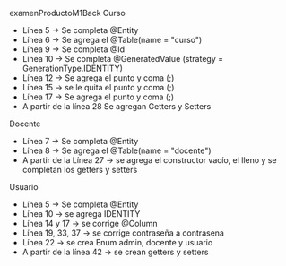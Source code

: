 examenProductoM1Back
Curso
- Línea 5 -> Se completa @Entity
- Línea 6 -> Se agrega el @Table(name = "curso")
- Línea 9 -> Se completa @Id
- Línea 10 -> Se completa @GeneratedValue (strategy = GenerationType.IDENTITY)
- Línea 12 -> Se agrega el punto y coma (;)
- Línea 15 -> se le quita el punto y coma (;)
- Línea 17 -> Se agrega el punto y coma (;)
- A partir de la línea 28 Se agregan Getters y Setters

Docente

- Línea 7 -> Se completa @Entity
- Línea 8 -> Se agrega el @Table(name = "docente")
- A partir de la Línea 27 -> se agrega el constructor vacío, el lleno y se completan los getters y setters

Usuario

- Línea 5 -> Se completa @Entity
- Línea 10 -> se agrega IDENTITY
- Línea 14 y 17 -> se corrige @Column
- Línea 19, 33, 37 -> se corrige contraseña a contrasena
- Línea 22 -> se crea Enum admin, docente y usuario
- A partir de la línea 42 -> se crean getters y setters
